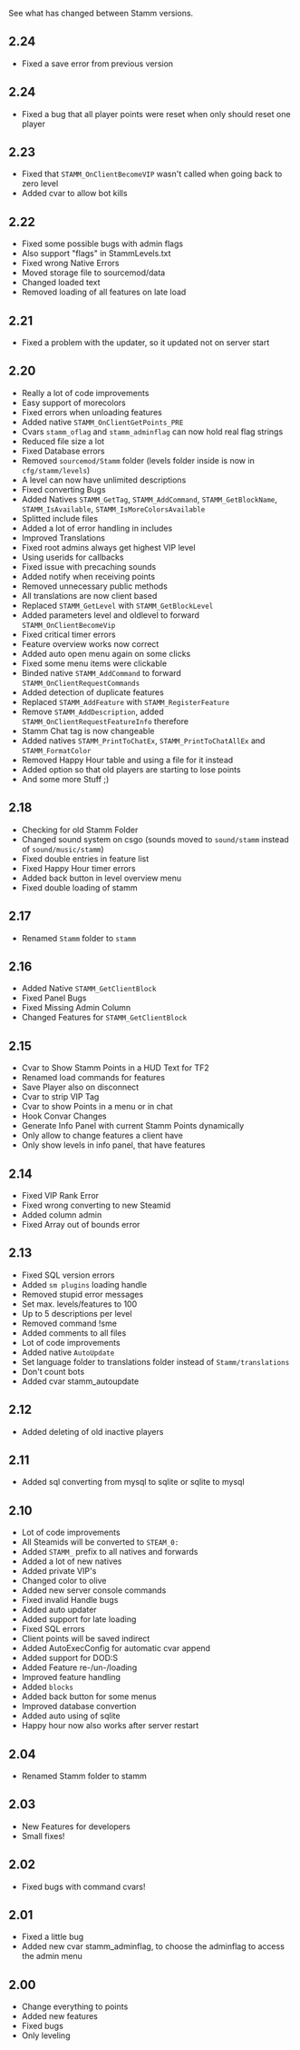See what has changed between Stamm versions.

## 2.24
- Fixed a save error from previous version

## 2.24
- Fixed a bug that all player points were reset when only should reset one player

## 2.23
- Fixed that `STAMM_OnClientBecomeVIP` wasn't called when going back to zero level
- Added cvar to allow bot kills

## 2.22
- Fixed some possible bugs with admin flags
- Also support "flags" in StammLevels.txt
- Fixed wrong Native Errors
- Moved storage file to sourcemod/data
- Changed loaded text
- Removed loading of all features on late load

## 2.21
- Fixed a problem with the updater, so it updated not on server start

## 2.20
- Really a lot of code improvements
- Easy support of morecolors
- Fixed errors when unloading features
- Added native `STAMM_OnClientGetPoints_PRE`
- Cvars `stamm_oflag` and `stamm_adminflag` can now hold real flag strings
- Reduced file size a lot
- Fixed Database errors
- Removed `sourcemod/Stamm` folder (levels folder inside is now in `cfg/stamm/levels`)
- A level can now have unlimited descriptions
- Fixed converting Bugs
- Added Natives `STAMM_GetTag`, `STAMM_AddCommand`, `STAMM_GetBlockName`, `STAMM_IsAvailable`, `STAMM_IsMoreColorsAvailable`
- Splitted include files
- Added a lot of error handling in includes
- Improved Translations
- Fixed root admins always get highest VIP level
- Using userids for callbacks
- Fixed issue with precaching sounds
- Added notify when receiving points
- Removed unnecessary public methods
- All translations are now client based
- Replaced `STAMM_GetLevel` with `STAMM_GetBlockLevel`
- Added parameters level and oldlevel to forward `STAMM_OnClientBecomeVip`
- Fixed critical timer errors
- Feature overview works now correct
- Added auto open menu again on some clicks
- Fixed some menu items were clickable
- Binded native `STAMM_AddCommand` to forward `STAMM_OnClientRequestCommands`
- Added detection of duplicate features
- Replaced `STAMM_AddFeature` with `STAMM_RegisterFeature`
- Remove `STAMM_AddDescription`, added `STAMM_OnClientRequestFeatureInfo` therefore
- Stamm Chat tag is now changeable
- Added natives `STAMM_PrintToChatEx`, `STAMM_PrintToChatAllEx` and `STAMM_FormatColor`
- Removed Happy Hour table and using a file for it instead
- Added option so that old players are starting to lose points
- And some more Stuff ;)

## 2.18
- Checking for old Stamm Folder
- Changed sound system on csgo (sounds moved to `sound/stamm` instead of
`sound/music/stamm`)
- Fixed double entries in feature list
- Fixed Happy Hour timer errors
- Added back button in level overview menu
- Fixed double loading of stamm

## 2.17
- Renamed `Stamm` folder to `stamm`

## 2.16
- Added Native `STAMM_GetClientBlock`
- Fixed Panel Bugs
- Fixed Missing Admin Column
- Changed Features for `STAMM_GetClientBlock`

## 2.15
- Cvar to Show Stamm Points in a HUD Text for TF2
- Renamed load commands for features
- Save Player also on disconnect
- Cvar to strip VIP Tag
- Cvar to show Points in a menu or in chat
- Hook Convar Changes
- Generate Info Panel with current Stamm Points dynamically
- Only allow to change features a client have
- Only show levels in info panel, that have features

## 2.14
- Fixed VIP Rank Error
- Fixed wrong converting to new Steamid
- Added column admin
- Fixed Array out of bounds error

## 2.13
- Fixed SQL version errors
- Added `sm plugins` loading handle
- Removed stupid error messages
- Set max. levels/features to 100
- Up to 5 descriptions per level
- Removed command !sme
- Added comments to all files
- Lot of code improvements
- Added native `AutoUpdate`
- Set language folder to translations folder instead of `Stamm/translations`
- Don't count bots
- Added cvar stamm_autoupdate

## 2.12
- Added deleting of old inactive players

## 2.11
- Added sql converting from mysql to sqlite or sqlite to mysql

## 2.10
- Lot of code improvements
- All Steamids will be converted to `STEAM_0:`
- Added `STAMM_` prefix to all natives and forwards
- Added a lot of new natives
- Added private VIP's
- Changed color to olive
- Added new server console commands
- Fixed invalid Handle bugs
- Added auto updater
- Added support for late loading
- Fixed SQL errors
- Client points will be saved indirect
- Added AutoExecConfig for automatic cvar append
- Added support for DOD:S
- Added Feature re-/un-/loading 
- Improved feature handling
- Added `blocks`
- Added back button for some menus
- Improved database convertion
- Added auto using of sqlite
- Happy hour now also works after server restart

## 2.04
- Renamed Stamm folder to stamm

## 2.03
- New Features for developers
- Small fixes!

## 2.02
- Fixed bugs with command cvars!

## 2.01
- Fixed a little bug
- Added new cvar stamm_adminflag, to choose the adminflag to access the admin menu

## 2.00
- Change everything to points
- Added new features
- Fixed bugs
- Only leveling
